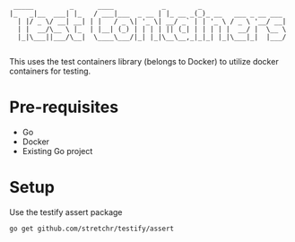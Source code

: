 ```
 _____         _      ____            _        _                     
|_   _|__  ___| |_   / ___|___  _ __ | |_ __ _(_)_ __   ___ _ __ ___ 
  | |/ _ \/ __| __| | |   / _ \| '_ \| __/ _` | | '_ \ / _ \ '__/ __|
  | |  __/\__ \ |_  | |__| (_) | | | | || (_| | | | | |  __/ |  \__ \
  |_|\___||___/\__|  \____\___/|_| |_|\__\__,_|_|_| |_|\___|_|  |___/
                                                                     
```

This uses the test containers library (belongs to Docker) to utilize docker
containers for testing.

# Pre-requisites
- Go
- Docker
- Existing Go project

# Setup
Use the testify assert package
```shell
go get github.com/stretchr/testify/assert
```


